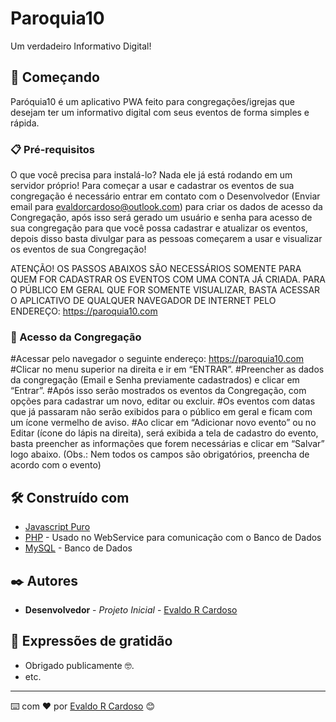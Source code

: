 # Paroquia10

Um verdadeiro Informativo Digital!

## 🚀 Começando

Paróquia10 é um aplicativo PWA feito para congregações/igrejas que desejam ter um informativo digital com seus eventos de forma simples e rápida.

### 📋 Pré-requisitos

O que você precisa para instalá-lo? Nada ele já está rodando em um servidor próprio! 
Para começar a usar e cadastrar os eventos de sua congregação é necessário entrar em contato com o Desenvolvedor (Enviar email para evaldorcardoso@outlook.com) para criar os dados de acesso da Congregação, após isso será gerado um usuário e senha para acesso de sua congregação para que você possa cadastrar e atualizar os eventos, depois disso basta divulgar para as pessoas começarem a usar e visualizar os eventos de sua Congregação!

ATENÇÃO! OS PASSOS ABAIXOS SÃO NECESSÁRIOS SOMENTE PARA QUEM FOR CADASTRAR OS EVENTOS COM UMA CONTA JÁ CRIADA. 
PARA O PÚBLICO EM GERAL QUE FOR SOMENTE VISUALIZAR, BASTA ACESSAR O APLICATIVO DE QUALQUER NAVEGADOR DE INTERNET PELO ENDEREÇO: https://paroquia10.com

### 🔧 Acesso da Congregação

#Acessar pelo navegador o seguinte endereço: https://paroquia10.com
#Clicar no menu superior na direita e ir em “ENTRAR”.
#Preencher as dados da congregação (Email e Senha previamente cadastrados) e clicar em “Entrar”.
#Após isso serão mostrados os eventos da Congregação, com opções para cadastrar um novo, editar ou excluir.
#Os eventos com datas que já passaram não serão exibidos para o público em geral e ficam com um ícone vermelho de aviso.
#Ao clicar em “Adicionar novo evento” ou no Editar (ícone do lápis na direita), será exibida a tela de cadastro do evento, basta preencher as informações que forem necessárias e clicar em “Salvar” logo abaixo. (Obs.: Nem todos os campos são obrigatórios, preencha de acordo com o evento)



## 🛠️ Construído com

* [Javascript Puro](https://www.javascript.com/)
* [PHP](https://www.php.net/) - Usado no WebService para comunicação com o Banco de Dados
* [MySQL](https://www.mysql.com/) - Banco de Dados


## ✒️ Autores

* **Desenvolvedor** - *Projeto Inicial* - [Evaldo R Cardoso](https://github.com/evaldorcardoso)

## 🎁 Expressões de gratidão

* Obrigado publicamente 🤓.
* etc.


---
⌨️ com ❤️ por [Evaldo R Cardoso](https://github.com/evaldorcardoso) 😊